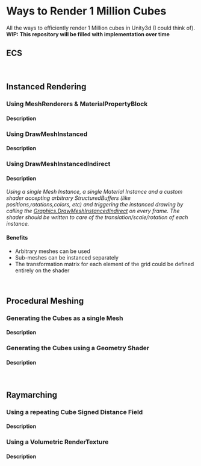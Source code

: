 # Ways to Render 1 Million Cubes
All the ways to efficiently render 1 Million cubes in Unity3d (I could think of).
**WIP: This repository will be filled with implementation over time**

## ECS 

<br/>

## Instanced Rendering

### Using MeshRenderers & MaterialPropertyBlock
#### Description
### Using DrawMeshInstanced
#### Description
### Using DrawMeshInstancedIndirect
#### Description
_Using a single Mesh Instance, a single Material Instance and a custom shader accepting arbitrary StructuredBuffers (like positions,rotations,colors, etc) and triggering the instanced drawing by calling the [Graphics.DrawMeshInstancedIndirect](https://docs.unity3d.com/ScriptReference/Graphics.DrawMeshInstancedIndirect.html) on every frame. The shader should be written to care of the translation/scale/rotation of each instance._
#### Benefits
* Arbitrary meshes can be used
* Sub-meshes can be instanced separately
* The transformation matrix for each element of the grid could be defined entirely on the shader

<br/>

## Procedural Meshing

### Generating the Cubes as a single Mesh
#### Description
### Generating the Cubes using a Geometry Shader
#### Description


<br/>

## Raymarching

### Using a repeating Cube Signed Distance Field
#### Description
### Using a Volumetric RenderTexture
#### Description

